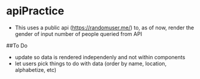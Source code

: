 # apiPractice
- This uses a public api (https://randomuser.me/) to, as of now, render the gender of input number of people queried from API

##To Do
- update so data is rendered independenly and not within components 
- let users pick things to do with data (order by name, location, alphabetize, etc)